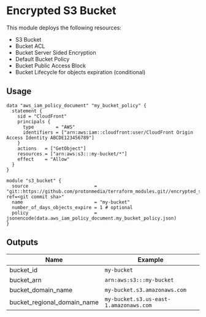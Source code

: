 # Encrypted S3 Bucket

This module deploys the following resources:

* S3 Bucket
* Bucket ACL
* Bucket Server Sided Encryption
* Default Bucket Policy
* Bucket Public Access Block
* Bucket Lifecycle for objects expiration (conditional)

## Usage

```
data "aws_iam_policy_document" "my_bucket_policy" {
  statement {
    sid = "CloudFront"
    principals {
      type        = "AWS"
      identifiers = ["arn:aws:iam::cloudfront:user/CloudFront Origin Access Identity ABCDE123456789"]
    }
    actions   = ["GetObject"]
    resources = ["arn:aws:s3:::my-bucket/*"]
    effect    = "Allow"
  }
}

module "s3_bucket" {
  source                        = "git::https://github.com/protonmedia/terraform_modules.git//encrypted_s3_bucket?ref=<git commit sha>"
  name                          = "my-bucket"
  number_of_days_objects_expire = 1 # optional
  policy                        = jsonencode(data.aws_iam_policy_document.my_bucket_policy.json)
}
```

## Outputs

| Name | Example |
|------|---------|
| bucket_id | `my-bucket` |
| bucket_arn | `arn:aws:s3:::my-bucket` |
| bucket_domain_name | `my-bucket.s3.amazonaws.com` |
| bucket_regional_domain_name | `my-bucket.s3.us-east-1.amazonaws.com` |
